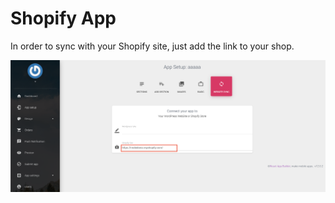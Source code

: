 # Shopify App

In order to sync with your Shopify site, just add the link to your shop.

![](../.gitbook/assets/image%20%2817%29.png)

